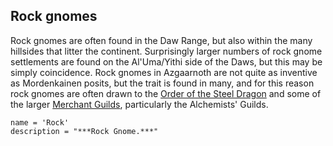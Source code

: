 ## Rock gnomes
Rock gnomes are often found in the Daw Range, but also within the many hillsides that litter the continent. Surprisingly larger numbers of rock gnome settlements are found on the Al'Uma/Yithi side of the Daws, but this may be simply coincidence. Rock gnomes in Azgaarnoth are not quite as inventive as Mordenkainen posits, but the trait is found in many, and for this reason rock gnomes are often drawn to the [Order of the Steel Dragon](../../Organizations/MilitantOrders/DraconicOrder/Steel.md) and some of the larger [Merchant Guilds](../../Organizations/MerchantGuilds/index.md), particularly the Alchemists' Guilds.

```
name = 'Rock'
description = "***Rock Gnome.***"
```